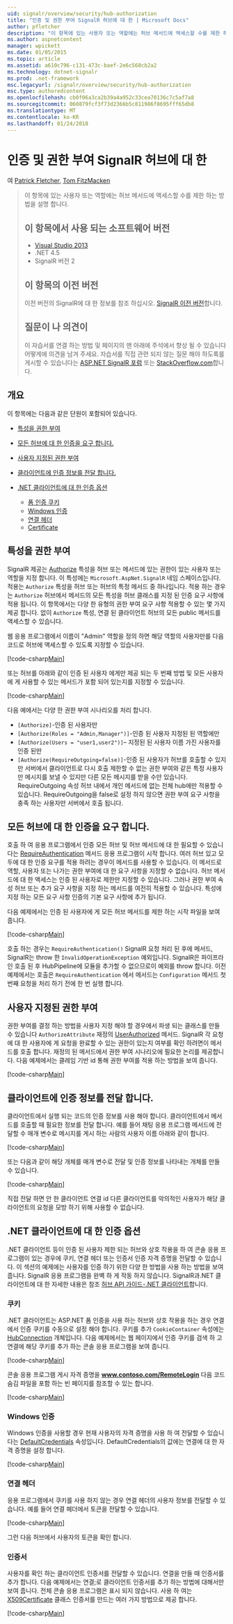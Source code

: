 ```yaml
---
uid: signalr/overview/security/hub-authorization
title: "인증 및 권한 부여 SignalR 허브에 대 한 | Microsoft Docs"
author: pfletcher
description: "이 항목에 있는 사용자 또는 역할에는 허브 메서드에 액세스할 수를 제한 하는 방법을 설명 합니다. 이 항목에서 Visual Studio 2013.NET 4.5 SignalR 했습니다 사용 하는 소프트웨어 버전 중..."
ms.author: aspnetcontent
manager: wpickett
ms.date: 01/05/2015
ms.topic: article
ms.assetid: a610c796-c131-473c-baef-2e6c568cb2a2
ms.technology: dotnet-signalr
ms.prod: .net-framework
msc.legacyurl: /signalr/overview/security/hub-authorization
msc.type: authoredcontent
ms.openlocfilehash: cb0f06a3ca2b39a4a952c33cea70136c7c5af7a8
ms.sourcegitcommit: 060879fcf3f73d2366b5c811986f8695fff65db8
ms.translationtype: MT
ms.contentlocale: ko-KR
ms.lasthandoff: 01/24/2018
---
```

<a name="authentication-and-authorization-for-signalr-hubs"></a>인증 및 권한 부여 SignalR 허브에 대 한
====================
여 [Patrick Fletcher](https://github.com/pfletcher), [Tom FitzMacken](https://github.com/tfitzmac)

> 이 항목에 있는 사용자 또는 역할에는 허브 메서드에 액세스할 수를 제한 하는 방법을 설명 합니다. 
> 
> ## <a name="software-versions-used-in-this-topic"></a>이 항목에서 사용 되는 소프트웨어 버전
> 
> 
> - [Visual Studio 2013](https://www.microsoft.com/visualstudio/eng/2013-downloads)
> - .NET 4.5
> - SignalR 버전 2
>   
> 
> 
> ## <a name="previous-versions-of-this-topic"></a>이 항목의 이전 버전
> 
> 이전 버전의 SignalR에 대 한 정보를 참조 하십시오. [SignalR 이전 버전](../older-versions/index.md)합니다.
> 
> ## <a name="questions-and-comments"></a>질문이 나 의견이
> 
> 이 자습서를 연결 하는 방법 및 페이지의 맨 아래에 주석에서 향상 될 수 있습니다 어떻게에 의견을 남겨 주세요. 자습서를 직접 관련 되지 않는 질문 해야 하도록를 게시할 수 있습니다는 [ASP.NET SignalR 포럼](https://forums.asp.net/1254.aspx/1?ASP+NET+SignalR) 또는 [StackOverflow.com](http://stackoverflow.com/)합니다.


## <a name="overview"></a>개요

이 항목에는 다음과 같은 단원이 포함되어 있습니다.

- [특성을 권한 부여](#authorizeattribute)
- [모든 허브에 대 한 인증을 요구 합니다.](#requireauth)
- [사용자 지정된 권한 부여](#custom)
- [클라이언트에 인증 정보를 전달 합니다.](#passauth)
- [.NET 클라이언트에 대 한 인증 옵션](#authoptions)

    - [폼 인증 쿠키](#cookie)
    - [Windows 인증](#windows)
    - [연결 헤더](#header)
    - [Certificate](#certificate)

<a id="authorizeattribute"></a>

## <a name="authorize-attribute"></a>특성을 권한 부여

SignalR 제공는 [Authorize](https://msdn.microsoft.com/library/microsoft.aspnet.signalr.authorizeattribute(v=vs.111).aspx) 특성을 허브 또는 메서드에 있는 권한이 있는 사용자 또는 역할을 지정 합니다. 이 특성에는 `Microsoft.AspNet.SignalR` 네임 스페이스입니다. 적용는 `Authorize` 특성을 허브 또는 허브의 특정 메서드 중 하나입니다. 적용 하는 경우는 `Authorize` 허브에서 메서드의 모든 특성을 허브 클래스를 지정 된 인증 요구 사항에 적용 됩니다. 이 항목에서는 다양 한 유형의 권한 부여 요구 사항 적용할 수 있는 몇 가지 제공 합니다. 없이 `Authorize` 특성, 연결 된 클라이언트 허브의 모든 public 메서드를 액세스할 수 있습니다.

웹 응용 프로그램에서 이름이 "Admin" 역할을 정의 하면 해당 역할의 사용자만를 다음 코드로 허브에 액세스할 수 있도록 지정할 수 있습니다.

[!code-csharp[Main](hub-authorization/samples/sample1.cs)]

또는 허브를 아래와 같이 인증 된 사용자 에게만 제공 되는 두 번째 방법 및 모든 사용자에 게 사용할 수 있는 메서드가 포함 되어 있는지를 지정할 수 있습니다.

[!code-csharp[Main](hub-authorization/samples/sample2.cs)]

다음 예에서는 다양 한 권한 부여 시나리오를 처리 합니다.

- `[Authorize]`-인증 된 사용자만
- `[Authorize(Roles = "Admin,Manager")]`-인증 된 사용자 지정된 된 역할에만
- `[Authorize(Users = "user1,user2")]`– 지정된 된 사용자 이름 가진 사용자를 인증 된만
- `[Authorize(RequireOutgoing=false)]`-인증 된 사용자가 허브를 호출할 수 있지만 서버에서 클라이언트로 다시 호출 제한할 수 없는 권한 부여와 같은 특정 사용자만 메시지를 보낼 수 있지만 다른 모든 메시지를 받을 수만 있습니다. RequireOutgoing 속성 허브 내에서 개인 메서드에 없는 전체 hub에만 적용할 수 있습니다. RequireOutgoing을 false로 설정 하지 않으면 권한 부여 요구 사항을 충족 하는 사용자만 서버에서 호출 됩니다.

<a id="requireauth"></a>

## <a name="require-authentication-for-all-hubs"></a>모든 허브에 대 한 인증을 요구 합니다.

호출 하 여 응용 프로그램에서 인증 모든 허브 및 허브 메서드에 대 한 필요할 수 있습니다는 [RequireAuthentication](https://msdn.microsoft.com/library/microsoft.aspnet.signalr.hubpipelineextensions.requireauthentication(v=vs.111).aspx) 메서드 응용 프로그램이 시작 합니다. 여러 허브 있고 모두에 대 한 인증 요구를 적용 하려는 경우이 메서드를 사용할 수 있습니다. 이 메서드로 역할, 사용자 또는 나가는 권한 부여에 대 한 요구 사항을 지정할 수 없습니다. 허브 메서드에 대 한 액세스는 인증 된 사용자로 제한만 지정할 수 있습니다. 그러나 권한 부여 속성 허브 또는 추가 요구 사항을 지정 하는 메서드를 여전히 적용할 수 있습니다. 특성에 지정 하는 모든 요구 사항 인증의 기본 요구 사항에 추가 됩니다.

다음 예제에서는 인증 된 사용자에 게 모든 허브 메서드를 제한 하는 시작 파일을 보여 줍니다.

[!code-csharp[Main](hub-authorization/samples/sample3.cs)]

호출 하는 경우는 `RequireAuthentication()` SignalR 요청 처리 된 후에 메서드, SignalR는 throw 한 `InvalidOperationException` 예외입니다. SignalR은 파이프라인 호출 된 후 HubPipeline에 모듈을 추가할 수 없으므로이 예외를 throw 합니다. 이전 예제에서는 호출은 `RequireAuthentication` 에서 메서드는 `Configuration` 메서드 첫 번째 요청을 처리 하기 전에 한 번 실행 합니다.

<a id="custom"></a>

## <a name="customized-authorization"></a>사용자 지정된 권한 부여

권한 부여를 결정 하는 방법을 사용자 지정 해야 할 경우에서 파생 되는 클래스를 만들 수 있습니다 `AuthorizeAttribute` 재정의 [UserAuthorized](https://msdn.microsoft.com/library/microsoft.aspnet.signalr.authorizeattribute.userauthorized(v=vs.111).aspx) 메서드. SignalR 각 요청에 대 한 사용자에 게 요청을 완료할 수 있는 권한이 있는지 여부를 확인 하려면이 메서드를 호출 합니다. 재정의 된 메서드에서 권한 부여 시나리오에 필요한 논리를 제공합니다. 다음 예제에서는 클레임 기반 id 통해 권한 부여를 적용 하는 방법을 보여 줍니다.

[!code-csharp[Main](hub-authorization/samples/sample4.cs)]

<a id="passauth"></a>

## <a name="pass-authentication-information-to-clients"></a>클라이언트에 인증 정보를 전달 합니다.

클라이언트에서 실행 되는 코드의 인증 정보를 사용 해야 합니다. 클라이언트에서 메서드를 호출할 때 필요한 정보를 전달 합니다. 예를 들어 채팅 응용 프로그램 메서드에 전달할 수 매개 변수로 메시지를 게시 하는 사람의 사용자 이름 아래와 같이 합니다.

[!code-csharp[Main](hub-authorization/samples/sample5.cs)]

또는 다음과 같이 해당 개체를 매개 변수로 전달 및 인증 정보를 나타내는 개체를 만들 수 있습니다.

[!code-csharp[Main](hub-authorization/samples/sample6.cs)]

직접 전달 하면 안 한 클라이언트 연결 id 다른 클라이언트를 악의적인 사용자가 해당 클라이언트의 요청을 모방 하기 위해 사용할 수 없습니다.

<a id="authoptions"></a>

## <a name="authentication-options-for-net-clients"></a>.NET 클라이언트에 대 한 인증 옵션

.NET 클라이언트 등이 인증 된 사용자 제한 되는 허브와 상호 작용을 하 여 콘솔 응용 프로그램이 있는 경우에 쿠키, 연결 헤더 또는 인증서 인증 자격 증명을 전달할 수 있습니다. 이 섹션의 예제에는 사용자를 인증 하기 위한 다양 한 방법을 사용 하는 방법을 보여 줍니다. SignalR 응용 프로그램을 완벽 하 게 작동 하지 않습니다. SignalR과.NET 클라이언트에 대 한 자세한 내용은 참조 [허브 API 가이드-.NET 클라이언트](../guide-to-the-api/hubs-api-guide-net-client.md)합니다.

<a id="cookie"></a>

### <a name="cookie"></a>쿠키

.NET 클라이언트는 ASP.NET 폼 인증을 사용 하는 허브와 상호 작용을 하는 경우 연결에서 인증 쿠키를 수동으로 설정 해야 합니다. 쿠키를 추가 `CookieContainer` 속성에는 [HubConnection](https://msdn.microsoft.com/library/microsoft.aspnet.signalr.client.hubs.hubconnection(v=vs.111).aspx) 개체입니다. 다음 예제에서는 웹 페이지에서 인증 쿠키를 검색 하 고 연결에 해당 쿠키를 추가 하는 콘솔 응용 프로그램을 보여 줍니다.

[!code-csharp[Main](hub-authorization/samples/sample7.cs)]

콘솔 응용 프로그램 게시 자격 증명을 **www.contoso.com/RemoteLogin** 다음 코드 숨김 파일을 포함 하는 빈 페이지를 참조할 수 있는 합니다.

[!code-csharp[Main](hub-authorization/samples/sample8.cs)]

<a id="windows"></a>

### <a name="windows-authentication"></a>Windows 인증

Windows 인증을 사용할 경우 현재 사용자의 자격 증명을 사용 하 여 전달할 수 있습니다는 [DefaultCredentials](https://msdn.microsoft.com/library/system.net.credentialcache.defaultcredentials.aspx) 속성입니다. DefaultCredentials의 값에는 연결에 대 한 자격 증명을 설정 합니다.

[!code-csharp[Main](hub-authorization/samples/sample9.cs?highlight=6)]

<a id="header"></a>

### <a name="connection-header"></a>연결 헤더

응용 프로그램에서 쿠키를 사용 하지 않는 경우 연결 헤더의 사용자 정보를 전달할 수 있습니다. 예를 들어 연결 헤더에서 토큰을 전달할 수 있습니다.

[!code-csharp[Main](hub-authorization/samples/sample10.cs?highlight=6)]

그런 다음 허브에서 사용자의 토큰을 확인 합니다.

<a id="certificate"></a>

### <a name="certificate"></a>인증서

사용자를 확인 하는 클라이언트 인증서를 전달할 수 있습니다. 연결을 만들 때 인증서를 추가 합니다. 다음 예제에서는 연결;로 클라이언트 인증서를 추가 하는 방법에 대해서만 보여 줍니다. 전체 콘솔 응용 프로그램은 표시 되지 않습니다. 사용 하 여는 [X509Certificate](https://msdn.microsoft.com/library/system.security.cryptography.x509certificates.x509certificate.aspx) 클래스 인증서를 만드는 여러 가지 방법으로 제공 합니다.

[!code-csharp[Main](hub-authorization/samples/sample11.cs?highlight=6)]
